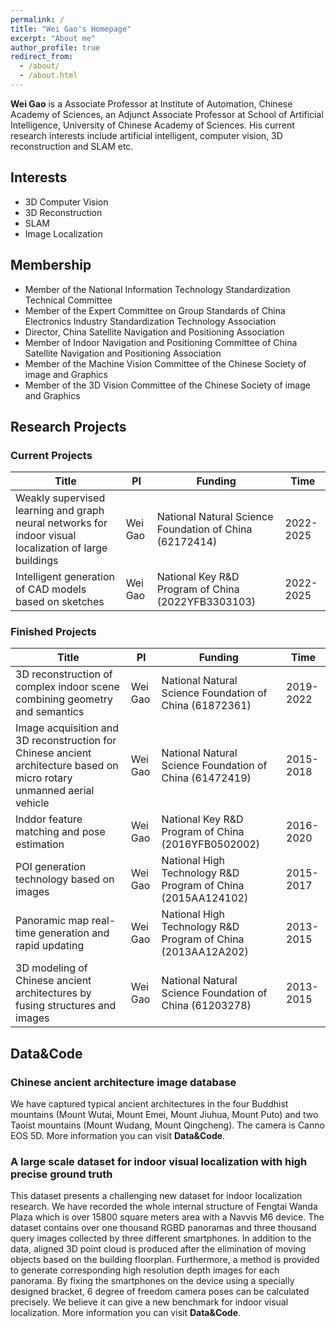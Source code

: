 ```yaml
---
permalink: /
title: "Wei Gao's Homepage"
excerpt: "About me"
author_profile: true
redirect_from: 
  - /about/
  - /about.html
---
```


**Wei Gao** is a Associate Professor at Institute of Automation, Chinese Academy of Sciences, an Adjunct Associate Professor at School of Artificial Intelligence, University of Chinese Academy of Sciences. His current research interests include artificial intelligent, computer vision, 3D reconstruction and SLAM etc.

## Interests

* 3D Computer Vision
* 3D Reconstruction
* SLAM
* Image Localization

## Membership

* Member of the National Information Technology Standardization Technical Committee
* Member of the Expert Committee on Group Standards of China Electronics Industry Standardization Technology Association
* Director, China Satellite Navigation and Positioning Association
* Member of Indoor Navigation and Positioning Committee of China Satellite Navigation and Positioning Association
* Member of the Machine Vision Committee of the Chinese Society of image and Graphics
* Member of the 3D Vision Committee of the Chinese Society of image and Graphics

## Research Projects

### Current Projects

| Title | PI | Funding | Time |
| -- | -- | -- | -- |
| Weakly supervised learning and graph neural networks for indoor visual localization of large buildings | Wei Gao | National Natural Science Foundation of China (62172414) | 2022-2025 |
| Intelligent generation of CAD models based on sketches | Wei Gao | National Key R&D Program of China (2022YFB3303103) | 2022-2025 |


### Finished Projects

| Title | PI | Funding | Time |
| -- | -- | -- | -- |
| 3D reconstruction of complex indoor scene combining geometry and semantics| Wei Gao | National Natural Science Foundation of China (61872361) | 2019-2022 |
| Image acquisition and 3D reconstruction for Chinese ancient architecture based on micro rotary unmanned aerial vehicle | Wei Gao | National Natural Science Foundation of China (61472419) | 2015-2018 |
| Inddor feature matching and pose estimation | Wei Gao | National Key  R&D Program of China (2016YFB0502002) | 2016-2020 |
| POI generation technology based on images | Wei Gao | National High Technology R&D Program of China (2015AA124102) | 2015-2017 |
| Panoramic map real-time generation and rapid updating | Wei Gao | National High Technology R&D Program of China (2013AA12A202) | 2013-2015 |
| 3D modeling of Chinese ancient architectures by fusing structures and images | Wei Gao |  National Natural Science Foundation of China (61203278) | 2013-2015 |

## Data&Code

### Chinese ancient architecture image database

We have captured typical ancient architectures in the four Buddhist mountains (Mount Wutai, Mount Emei, Mount Jiuhua, Mount Puto) and two Taoist mountains (Mount Wudang, Mount Qingcheng). The camera is Canno EOS 5D. More information you can visit **Data&Code**.

### A large scale dataset for indoor visual localization with high precise ground truth

This dataset presents a challenging new dataset for indoor localization research. We have recorded the whole internal structure of Fengtai Wanda Plaza which is over 15800 square meters area with a Navvis M6 device. The dataset contains over one thousand RGBD panoramas and three thousand query images collected by three different smartphones. In addition to the data, aligned 3D point cloud is produced after the elimination of moving objects based on the building floorplan. Furthermore, a method is provided to generate corresponding high resolution depth images for each panorama. By fixing the smartphones on the device using a specially designed bracket, 6 degree of freedom camera poses can be calculated precisely. We believe it can give a new benchmark for indoor visual localization. More information you can visit **Data&Code**.

